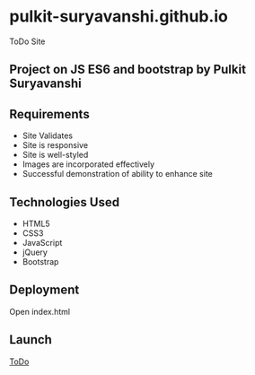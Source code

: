 # pulkit-suryavanshi.github.io
ToDo Site
## Project on JS ES6 and bootstrap by Pulkit Suryavanshi


## Requirements

* Site Validates
* Site is responsive
* Site is well-styled
* Images are incorporated effectively
* Successful demonstration of ability to enhance site

## Technologies Used
* HTML5
* CSS3
* JavaScript
* jQuery
* Bootstrap

## Deployment
Open index.html

## Launch
[ToDo](https://pulkit-suryavanshi.github.io/TODO-list-using-JS-and-bootstrap/)
